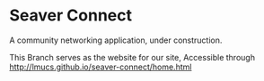 # Seaver Connect

A community networking application, under construction.

This Branch serves as the website for our site, 
Accessible through http://lmucs.github.io/seaver-connect/home.html
